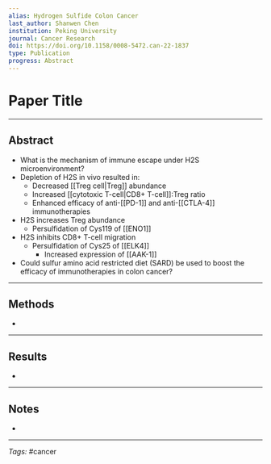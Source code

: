 ```yaml
---
alias: Hydrogen Sulfide Colon Cancer
last_author: Shanwen Chen
institution: Peking University
journal: Cancer Research
doi: https://doi.org/10.1158/0008-5472.can-22-1837
type: Publication
progress: Abstract
---
```


# Paper Title
---
## Abstract
- What is the mechanism of immune escape under H2S microenvironment?
- Depletion of H2S in vivo resulted in:
	- Decreased [[Treg cell|Treg]] abundance
	- Increased [[cytotoxic T-cell|CD8+ T-cell]]:Treg ratio
	- Enhanced efficacy of anti-[[PD-1]] and anti-[[CTLA-4]] immunotherapies
- H2S increases Treg abundance
	- Persulfidation of Cys119 of [[ENO1]]
- H2S inhibits CD8+ T-cell migration
	- Persulfidation of Cys25 of [[ELK4]]
		- Increased expression of [[AAK-1]]
- Could sulfur amino acid restricted diet (SARD) be used to boost the efficacy of immunotherapies in colon cancer?

---
## Methods
- 

---
## Results
- 

---
## Notes
- 

---
_Tags:_ #cancer 